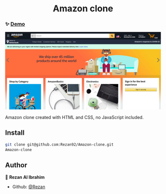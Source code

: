 <h1 align="center">Amazon clone</h1>

### ✨ [Demo](https://rezan92.github.io/Amazon-clone/)

<img alt="screenshot" src="images/amazon-clone.png" />

Amazon clone created with HTML and CSS, no JavaScript included.

## Install

```sh
git clone git@github.com:Rezan92/Amazon-clone.git
Amazon-clone
```

## Author

👤 **Rezan Al Ibrahim**

- Github: [@Rezan](https://github.com/rezan92)
